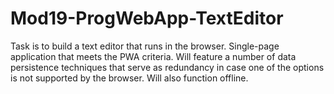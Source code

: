 # Mod19-ProgWebApp-TextEditor
Task is to build a text editor that runs in the browser. Single-page application that meets the PWA criteria. Will feature a number of data persistence techniques that serve as redundancy in case one of the options is not supported by the browser. Will also function offline.

